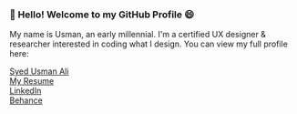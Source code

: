 ### 👋 Hello! Welcome to my GitHub Profile 😄
My name is Usman, an early millennial.
I'm a certified UX designer & researcher interested in coding what I design.
You can view my full profile here:
<html>
  <a href="https://usman-ali.notion.site/Hello-I-m-Usman-e301e35b953240bd89ef17bad9662f17?pvs=4">Syed Usman Ali</a><br>
  <a href="https://www.notion.so/usman-ali/Syed-Usman-Ali-798809233f1e4ccbb0f076c85739acf1?pvs=4">My Resume</a><br>
  <a href="https://www.linkedin.com/in/u5manali/">LinkedIn</a><br>
  <a href="https://www.behance.net/u5manali">Behance</a><br>
</a>
</html>
<!--![Syed-Usman-Ali](https://github.com/u5man-ali/u5man-ali/assets/127815926/653140e9-8992-4a76-be12-28074bcc43dc)

**u5man-ali/u5man-ali** is a ✨ _special_ ✨ repository because its `README.md` (this file) appears on your GitHub profile.

Here are some ideas to get you started:

- 🔭 I’m currently working on ...
- 🌱 I’m currently learning ...
- 👯 I’m looking to collaborate on ...
- 🤔 I’m looking for help with ...
- 💬 Ask me about ...
- 📫 How to reach me: ...
- 😄 Pronouns: ...
- ⚡ Fun fact: ...
-->
